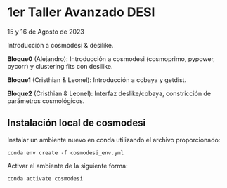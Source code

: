 # 1er Taller Avanzado DESI

15 y 16 de Agosto de 2023

Introducción a cosmodesi & desilike.

**Bloque0** (Alejandro): Introducción a cosmodesi (cosmoprimo, pypower, pycorr) y clustering fits con desilike.

**Bloque1** (Cristhian & Leonel): Introducción a cobaya y getdist.

**Bloque2** (Cristhian & Leonel): Interfaz deslike/cobaya, constricción de parámetros cosmológicos.




## Instalación local de cosmodesi
Instalar un ambiente nuevo en conda utilizando el archivo proporcionado:
```
conda env create -f cosmodesi_env.yml
```
Activar el ambiente de la siguiente forma:
```
conda activate cosmodesi
```
